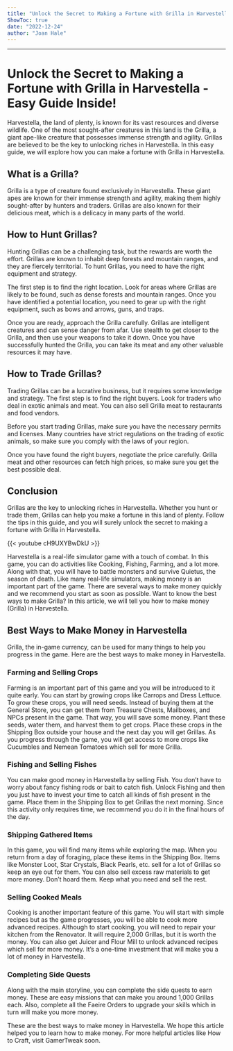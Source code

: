 ```yaml
---
title: "Unlock the Secret to Making a Fortune with Grilla in Harvestella - Easy Guide Inside!"
ShowToc: true 
date: "2022-12-24"
author: "Joan Hale"
---
```

*****
# Unlock the Secret to Making a Fortune with Grilla in Harvestella - Easy Guide Inside!

Harvestella, the land of plenty, is known for its vast resources and diverse wildlife. One of the most sought-after creatures in this land is the Grilla, a giant ape-like creature that possesses immense strength and agility. Grillas are believed to be the key to unlocking riches in Harvestella. In this easy guide, we will explore how you can make a fortune with Grilla in Harvestella.

## What is a Grilla?

Grilla is a type of creature found exclusively in Harvestella. These giant apes are known for their immense strength and agility, making them highly sought-after by hunters and traders. Grillas are also known for their delicious meat, which is a delicacy in many parts of the world.

## How to Hunt Grillas?

Hunting Grillas can be a challenging task, but the rewards are worth the effort. Grillas are known to inhabit deep forests and mountain ranges, and they are fiercely territorial. To hunt Grillas, you need to have the right equipment and strategy.

The first step is to find the right location. Look for areas where Grillas are likely to be found, such as dense forests and mountain ranges. Once you have identified a potential location, you need to gear up with the right equipment, such as bows and arrows, guns, and traps.

Once you are ready, approach the Grilla carefully. Grillas are intelligent creatures and can sense danger from afar. Use stealth to get closer to the Grilla, and then use your weapons to take it down. Once you have successfully hunted the Grilla, you can take its meat and any other valuable resources it may have.

## How to Trade Grillas?

Trading Grillas can be a lucrative business, but it requires some knowledge and strategy. The first step is to find the right buyers. Look for traders who deal in exotic animals and meat. You can also sell Grilla meat to restaurants and food vendors.

Before you start trading Grillas, make sure you have the necessary permits and licenses. Many countries have strict regulations on the trading of exotic animals, so make sure you comply with the laws of your region.

Once you have found the right buyers, negotiate the price carefully. Grilla meat and other resources can fetch high prices, so make sure you get the best possible deal.

## Conclusion

Grillas are the key to unlocking riches in Harvestella. Whether you hunt or trade them, Grillas can help you make a fortune in this land of plenty. Follow the tips in this guide, and you will surely unlock the secret to making a fortune with Grilla in Harvestella.

{{< youtube cH9UXYBwDkU >}} 



Harvestella is a real-life simulator game with a touch of combat. In this game, you can do activities like Cooking, Fishing, Farming, and a lot more. Along with that, you will have to battle monsters and survive Quietus, the season of death. Like many real-life simulators, making money is an important part of the game. There are several ways to make money quickly and we recommend you start as soon as possible. Want to know the best ways to make Grilla? In this article, we will tell you how to make money (Grilla) in Harvestella.
 
## Best Ways to Make Money in Harvestella
 
Grilla, the in-game currency, can be used for many things to help you progress in the game. Here are the best ways to make money in Harvestella.
 
### Farming and Selling Crops
 

 
Farming is an important part of this game and you will be introduced to it quite early. You can start by growing crops like Carrops and Dress Lettuce. To grow these crops, you will need seeds. Instead of buying them at the General Store, you can get them from Treasure Chests, Mailboxes, and NPCs present in the game. That way, you will save some money. Plant these seeds, water them, and harvest them to get crops. Place these crops in the Shipping Box outside your house and the next day you will get Grillas. As you progress through the game, you will get access to more crops like Cucumbles and Nemean Tomatoes which sell for more Grilla.
 
### Fishing and Selling Fishes
 
You can make good money in Harvestella by selling Fish. You don’t have to worry about fancy fishing rods or bait to catch fish. Unlock Fishing and then you just have to invest your time to catch all kinds of fish present in the game. Place them in the Shipping Box to get Grillas the next morning. Since this activity only requires time, we recommend you do it in the final hours of the day.
 
### Shipping Gathered Items
 
In this game, you will find many items while exploring the map. When you return from a day of foraging, place these items in the Shipping Box. Items like Monster Loot, Star Crystals, Black Pearls, etc. sell for a lot of Grillas so keep an eye out for them. You can also sell excess raw materials to get more money. Don’t hoard them. Keep what you need and sell the rest.
 
### Selling Cooked Meals
 
Cooking is another important feature of this game. You will start with simple recipes but as the game progresses, you will be able to cook more advanced recipes. Although to start cooking, you will need to repair your kitchen from the Renovator. It will require 2,000 Grillas, but it is worth the money. You can also get Juicer and Flour Mill to unlock advanced recipes which sell for more money. It’s a one-time investment that will make you a lot of money in Harvestella.
 
### Completing Side Quests
 
Along with the main storyline, you can complete the side quests to earn money. These are easy missions that can make you around 1,000 Grillas each. Also, complete all the Faeire Orders to upgrade your skills which in turn will make you more money.
 
These are the best ways to make money in Harvestella. We hope this article helped you to learn how to make money. For more helpful articles like How to Craft, visit GamerTweak soon.




